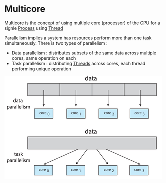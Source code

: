 # Multicore

Multicore is the concept of using multiple core (processor) of the [CPU](../CPU.md) for a signle [Process](../Process.md) using [Thread](../Thread.md)

Parallelism implies a system has resources perform more than one task simultaneously. There is two types of parallelism :

- Data parallelism : distributes subsets of the same data across multiple cores, same operation on each
- Task parallelism : distributing [Threads](../Thread.md) across cores, each thread performing unique operation

![](attachments/Pasted%20image%2020230611165925.png)
